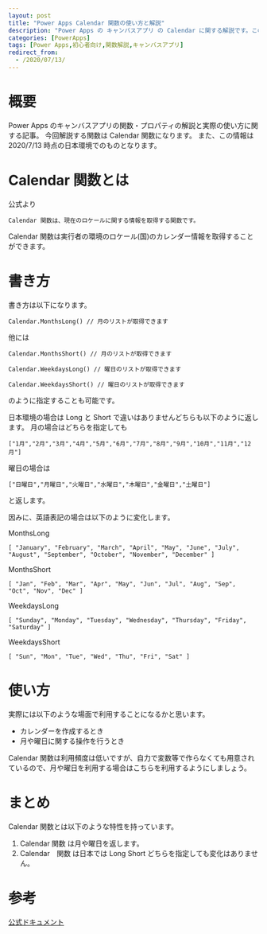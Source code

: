 ```yaml
---
layout: post
title: "Power Apps Calendar 関数の使い方と解説"
description: "Power Apps の キャンバスアプリ の Calendar に関する解説です。この記事を読むことで　Calendar の使い方をマスターすることができます。Calendar はその月や日に関する値を取得するときに利用します。"
categories: [PowerApps]
tags: [Power Apps,初心者向け,関数解説,キャンバスアプリ]
redirect_from:
  - /2020/07/13/
---
```


#  概要

Power Apps のキャンバスアプリの関数・プロパティの解説と実際の使い方に関する記事。
今回解説する関数は Calendar 関数になります。
また、この情報は 2020/7/13 時点の日本環境でのものとなります。

# Calendar 関数とは

公式より
```
Calendar 関数は、現在のロケールに関する情報を取得する関数です。
```

Calendar 関数は実行者の環境のロケール(国)のカレンダー情報を取得することができます。


# 書き方
書き方は以下になります。

```
Calendar.MonthsLong() // 月のリストが取得できます
```

他には

```
Calendar.MonthsShort() // 月のリストが取得できます
```

```
Calendar.WeekdaysLong() // 曜日のリストが取得できます
```

```
Calendar.WeekdaysShort() // 曜日のリストが取得できます
```

のように指定することも可能です。

日本環境の場合は Long と Short で違いはありませんどちらも以下のように返します。
月の場合はどちらを指定しても

```
["1月","2月","3月","4月","5月","6月","7月","8月","9月","10月","11月","12月"]
```

曜日の場合は

```
["日曜日","月曜日","火曜日","水曜日","木曜日","金曜日","土曜日"]
```
と返します。

因みに、英語表記の場合は以下のように変化します。

MonthsLong

```
[ "January", "February", "March", "April", "May", "June", "July", "August", "September", "October", "November", "December" ]
```

MonthsShort
```
[ "Jan", "Feb", "Mar", "Apr", "May", "Jun", "Jul", "Aug", "Sep", "Oct", "Nov", "Dec" ]
```

WeekdaysLong
```
[ "Sunday", "Monday", "Tuesday", "Wednesday", "Thursday", "Friday", "Saturday" ]
```

WeekdaysShort
```
[ "Sun", "Mon", "Tue", "Wed", "Thu", "Fri", "Sat" ]
```

# 使い方

実際には以下のような場面で利用することになるかと思います。

- カレンダーを作成するとき
- 月や曜日に関する操作を行うとき

Calendar 関数は利用頻度は低いですが、自力で変数等で作らなくても用意されているので、月や曜日を利用する場合はこちらを利用するようにしましょう。

# まとめ

Calendar 関数とは以下のような特性を持っています。

1. Calendar 関数 は月や曜日を返します。
2. Calendar　関数 は日本では Long Short どちらを指定しても変化はありません。


# 参考
[公式ドキュメント](https://docs.microsoft.com/ja-jp/powerapps/maker/canvas-apps/functions/function-clock-calendar)
